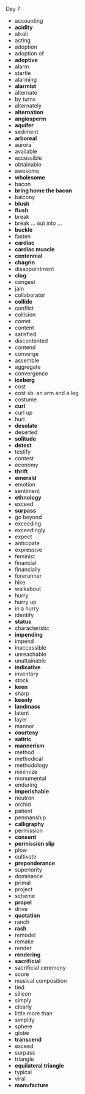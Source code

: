 Day 7

- accounting
- **acidity**
- alkali
- acting
- adoption
- adoption of
- **adoptive**
- alarm
- startle
- alarming
- **alarmist**
- alternate
- by turns
- alternately
- **alternation**
- **angiosperm**
- **aquifer**
- sediment
- **arboreal**
- aurora
- available
- accessible
- obtainable
- awesome
- **wholesome**
- bacon
- **bring home the bacon**
- balcony
- **blush**
- **flush**
- break
- break ... out into ...
- **buckle**
- fasten
- **cardiac**
- **cardiac muscle**
- **centennial**
- **chagrin**
- disappointment
- **clog**
- congest
- jam
- collaborator
- **collide**
- conflict
- collision
- comet
- content
- satisfied
- discontented
- contend
- converge
- assemble
- aggregate
- convergence
- **iceberg**
- cost
- cost sb. an arm and a leg
- costume
- **curl**
- curl up
- hurl
- **desolate**
- deserted
- **solitude**
- **detest**
- testify
- contest
- economy
- **thrift**
- **emerald**
- emotion
- sentiment
- **ethnology**
- exceed
- **surpass**
- go beyond
- exceeding
- exceedingly
- expect
- anticipate
- expressive
- feminist
- financial
- financially
- forerunner
- hike
- walkabout
- hurry
- hurry up
- in a hurry
- identify
- **status**
- characteristic
- **impending**
- impend
- inaccessible
- unreachable
- unattainable
- **indicative**
- inventory
- stock
- **keen**
- sharp
- **keenly**
- **landmass**
- latent
- layer
- manner
- **courtesy**
- **satiric**
- **mannerism**
- method
- methodical
- methodology
- minimize
- monumental
- enduring
- **imperishable**
- neutron
- orchid
- patient
- penmanship
- **calligraphy**
- permission
- **consent**
- **permission slip**
- plow
- cultivate
- **preponderance**
- superiority
- dominance
- primal
- project
- scheme
- **propel**
- drive
- **quotation**
- ranch
- **rash**
- remodel
- remake
- render
- **rendering**
- **sacrificial**
- sacrificial ceremony
- score
- musical composition
- tied
- silicon
- simply
- clearly
- little more than
- simplify
- sphere
- globe
- **transcend**
- exceed
- surpass
- triangle
- **equilateral triangle**
- typical
- viral
- **manufacture**



